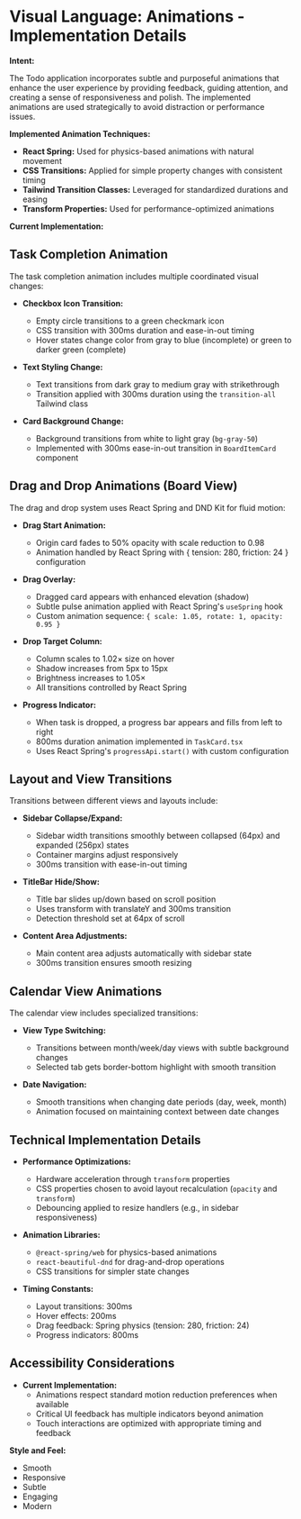 # Visual Language: Animations - Implementation Details

**Intent:**

The Todo application incorporates subtle and purposeful animations that enhance the user experience by providing feedback, guiding attention, and creating a sense of responsiveness and polish. The implemented animations are used strategically to avoid distraction or performance issues.

**Implemented Animation Techniques:**

* **React Spring:** Used for physics-based animations with natural movement
* **CSS Transitions:** Applied for simple property changes with consistent timing
* **Tailwind Transition Classes:** Leveraged for standardized durations and easing
* **Transform Properties:** Used for performance-optimized animations

**Current Implementation:**

## Task Completion Animation

The task completion animation includes multiple coordinated visual changes:

* **Checkbox Icon Transition:**
  * Empty circle transitions to a green checkmark icon
  * CSS transition with 300ms duration and ease-in-out timing
  * Hover states change color from gray to blue (incomplete) or green to darker green (complete)

* **Text Styling Change:**
  * Text transitions from dark gray to medium gray with strikethrough
  * Transition applied with 300ms duration using the `transition-all` Tailwind class

* **Card Background Change:**
  * Background transitions from white to light gray (`bg-gray-50`)
  * Implemented with 300ms ease-in-out transition in `BoardItemCard` component

## Drag and Drop Animations (Board View)

The drag and drop system uses React Spring and DND Kit for fluid motion:

* **Drag Start Animation:**
  * Origin card fades to 50% opacity with scale reduction to 0.98
  * Animation handled by React Spring with { tension: 280, friction: 24 } configuration

* **Drag Overlay:**
  * Dragged card appears with enhanced elevation (shadow)
  * Subtle pulse animation applied with React Spring's `useSpring` hook
  * Custom animation sequence: `{ scale: 1.05, rotate: 1, opacity: 0.95 }`

* **Drop Target Column:**
  * Column scales to 1.02× size on hover
  * Shadow increases from 5px to 15px
  * Brightness increases to 1.05×
  * All transitions controlled by React Spring

* **Progress Indicator:**
  * When task is dropped, a progress bar appears and fills from left to right
  * 800ms duration animation implemented in `TaskCard.tsx`
  * Uses React Spring's `progressApi.start()` with custom configuration

## Layout and View Transitions

Transitions between different views and layouts include:

* **Sidebar Collapse/Expand:**
  * Sidebar width transitions smoothly between collapsed (64px) and expanded (256px) states
  * Container margins adjust responsively
  * 300ms transition with ease-in-out timing

* **TitleBar Hide/Show:**
  * Title bar slides up/down based on scroll position
  * Uses transform with translateY and 300ms transition
  * Detection threshold set at 64px of scroll

* **Content Area Adjustments:**
  * Main content area adjusts automatically with sidebar state
  * 300ms transition ensures smooth resizing

## Calendar View Animations

The calendar view includes specialized transitions:

* **View Type Switching:**
  * Transitions between month/week/day views with subtle background changes
  * Selected tab gets border-bottom highlight with smooth transition

* **Date Navigation:**
  * Smooth transitions when changing date periods (day, week, month)
  * Animation focused on maintaining context between date changes

## Technical Implementation Details

* **Performance Optimizations:**
  * Hardware acceleration through `transform` properties
  * CSS properties chosen to avoid layout recalculation (`opacity` and `transform`)
  * Debouncing applied to resize handlers (e.g., in sidebar responsiveness)

* **Animation Libraries:**
  * `@react-spring/web` for physics-based animations
  * `react-beautiful-dnd` for drag-and-drop operations
  * CSS transitions for simpler state changes

* **Timing Constants:**
  * Layout transitions: 300ms
  * Hover effects: 200ms 
  * Drag feedback: Spring physics (tension: 280, friction: 24)
  * Progress indicators: 800ms

## Accessibility Considerations

* **Current Implementation:**
  * Animations respect standard motion reduction preferences when available
  * Critical UI feedback has multiple indicators beyond animation
  * Touch interactions are optimized with appropriate timing and feedback

**Style and Feel:**

* Smooth
* Responsive
* Subtle
* Engaging
* Modern
